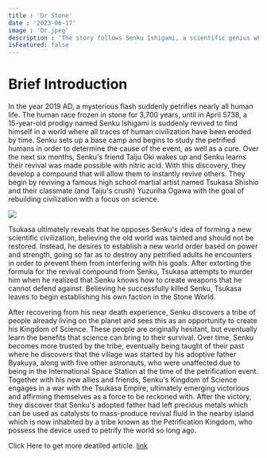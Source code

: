 ```yaml
---
title : 'Dr Stone'
date : '2023-06-17'
image : 'Dr.jpeg'
description : 'The story follows Senku Ishigami, a scientific genius who plans to rebuild civilization after humanity was mysteriously petrified for 3,700 years'
isFeatured: false
---
```


# Brief Introduction


In the year 2019 AD, a mysterious flash suddenly petrifies nearly all human life. The human race frozen in stone for 3,700 years, until in April 5738, a 15-year-old prodigy named Senku Ishigami is suddenly revived to find himself in a world where all traces of human civilization have been eroded by time. Senku sets up a base camp and begins to study the petrified humans in order to determine the cause of the event, as well as a cure. Over the next six months, Senku's friend Taiju Oki wakes up and Senku learns their revival was made possible with nitric acid. With this discovery, they develop a compound that will allow them to instantly revive others. They begin by reviving a famous high school martial artist named Tsukasa Shishio and their classmate (and Taiju's crush) Yuzuriha Ogawa with the goal of rebuilding civilization with a focus on science.

![](/images/posts/getting-twelve/Dr2.jpeg)

Tsukasa ultimately reveals that he opposes Senku's idea of forming a new scientific civilization, believing the old world was tainted and should not be restored. Instead, he desires to establish a new world order based on power and strength, going so far as to destroy any petrified adults he encounters in order to prevent them from interfering with his goals. After extorting the formula for the revival compound from Senku, Tsukasa attempts to murder him when he realized that Senku knows how to create weapons that he cannot defend against. Believing he successfully killed Senku, Tsukasa leaves to begin establishing his own faction in the Stone World.

After recovering from his near death experience, Senku discovers a tribe of people already living on the planet and sees this as an opportunity to create his Kingdom of Science. These people are originally hesitant, but eventually learn the benefits that science can bring to their survival. Over time, Senku becomes more trusted by the tribe, eventually being taught of their past where he discovers that the village was started by his adoptive father Byakuya, along with five other astronauts, who were unaffected due to being in the International Space Station at the time of the petrification event. Together with his new allies and friends, Senku's Kingdom of Science engages in a war with the Tsukasa Empire, ultimately emerging victorious and affirming themselves as a force to be reckoned with. After the victory, they discover that Senku's adopted father had left precious metals which can be used as catalysts to mass-produce revival fluid in the nearby island which is now inhabited by a tribe known as the Petrification Kingdom, who possess the device used to petrify the world so long ago.

Click Here to get more deatiled article. [link](https://en.wikipedia.org/wiki/Dr._Stone)

